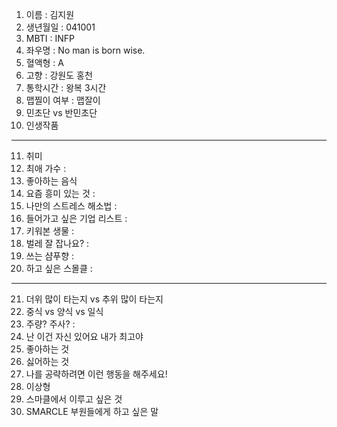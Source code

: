 1. 이름 : 김지원
2. 생년월일 : 041001
3. MBTI : INFP
4. 좌우명 : No man is born wise.
5. 혈액형 : A
6. 고향 : 강원도 홍천
7. 통학시간 : 왕복 3시간
8. 맵찔이 여부 : 맵잘이
9. 민초단 vs 반민초단 
10. 인생작품
---
11. 취미
12. 최애 가수 : 
13. 좋아하는 음식
14. 요즘 흥미 있는 것 : 
15. 나만의 스트레스 해소법 : 
16. 들어가고 싶은 기업 리스트 :
17. 키워본 생물 : 
18. 벌레 잘 잡나요? : 
19. 쓰는 샴푸향 :
20. 하고 싶은 스몰클 : 
***
21. 더위 많이 타는지 vs 추위 많이 타는지
22. 중식 vs 양식 vs 일식
23. 주량? 주사? : 
24. 난 이건 자신 있어요 내가 최고야
25. 좋아하는 것
26. 싫어하는 것
27. 나를 공략하려면 이런 행동을 해주세요!
28. 이상형
29. 스마클에서 이루고 싶은 것
30. SMARCLE 부원들에게 하고 싶은 말
